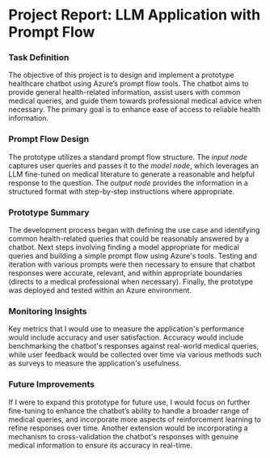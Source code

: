 # Project Report: LLM Application with Prompt Flow

### Task Definition

The objective of this project is to design and implement a prototype healthcare chatbot using Azure’s prompt flow tools. The chatbot aims to provide general health-related information, assist users with common medical queries, and guide them towards professional medical advice when necessary. The primary goal is to enhance ease of access to reliable health information.

### Prompt Flow Design

The prototype utilizes a standard prompt flow structure. The *input node* captures user queries and passes it to the *model node*, which leverages an LLM fine-tuned on medical literature to generate a reasonable and helpful response to the question. The *output node* provides the information in a structured format with step-by-step instructions where appropriate.

### Prototype Summary

The development process began with defining the use case and identifying common health-related queries that could be reasonably answered by a chatbot. Next steps involving finding a model appropriate for medical queries and building a simple prompt flow using Azure's tools. Testing and iteration with various prompts were then necessary to ensure that chatbot responses were accurate, relevant, and within appropriate boundaries (directs to a medical professional when necessary). Finally, the prototype was deployed and tested within an Azure environment.

### Monitoring Insights

Key metrics that I would use to measure the application's performance would include accuracy and user satisfaction. Accuracy would include benchmarking the chatbot's responses against real-world medical queries, while user feedback would be collected over time via various methods such as surveys to measure the application's usefulness.

### Future Improvements

If I were to expand this prototype for future use, I would focus on further fine-tuning to enhance the chatbot’s ability to handle a broader range of medical queries, and incorporate more aspects of reinforcement learning to refine responses over time. Another extension would be incorporating a mechanism to cross-validation the chatbot's responses with genuine medical information to ensure its accuracy in real-time. 
